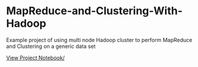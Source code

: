# MapReduce-and-Clustering-With-Hadoop
Example project of using multi node Hadoop cluster to perform MapReduce and Clustering on a generic data set

<a href="https://nbviewer.jupyter.org/github/scelmore1/MapReduce-and-Clustering-With-Hadoop/blob/main/HadoopExamples.ipynb">View Project Notebook/</a>
